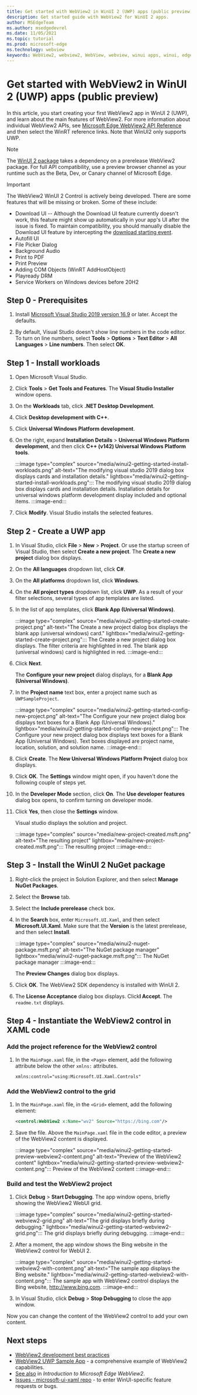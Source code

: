 ```yaml
---
title: Get started with WebView2 in WinUI 2 (UWP) apps (public preview)
description: Get started guide with WebView2 for WinUI 2 apps.
author: MSEdgeTeam
ms.author: msedgedevrel
ms.date: 11/05/2021
ms.topic: tutorial
ms.prod: microsoft-edge
ms.technology: webview
keywords: WebView2, webview2, WebView, webview, winui apps, winui, edge, CoreWebView2, browser control, edge html, get started, Get Started, .NET
---
```

# Get started with WebView2 in WinUI 2 (UWP) apps (public preview)

In this article, you start creating your first WebView2 app in WinUI 2 (UWP), and learn about the main features of WebView2. For more information about individual WebView2 APIs, see [Microsoft Edge WebView2 API Reference](../webview2-api-reference.md) and then select the WinRT reference links. Note that WinUI2 only supports UWP.

> [!NOTE]
> The [WinUI 2 package](https://www.nuget.org/packages/Microsoft.UI.Xaml/2.8.0-prerelease.210927001) takes a dependency on a prerelease WebView2 package. For full API compatibility, use a preview browser channel as your runtime such as the Beta, Dev, or Canary channel of Microsoft Edge.

> [!Important]
> The WebView2 WinUI 2 Control is actively being developed. There are some features that will be missing or broken. Some of these include:
> * Download UI -- Although the Download UI feature currently doesn't work, this feature might show up automatically in your app's UI after the issue is fixed.  To maintain compatibility, you should manually disable the Download UI feature by intercepting the [download starting event](/microsoft-edge/webview2/reference/winrt/microsoft_web_webview2_core/corewebview2downloadstartingeventargs).
> * Autofill UI
> * File Picker Dialog
> * Background Audio
> * Print to PDF
> * Print Preview
> * Adding COM Objects (WinRT AddHostObject)
> * Playready DRM
> * Service Workers on Windows devices before 20H2

## Step 0 - Prerequisites

1.  Install [Microsoft Visual Studio 2019 version 16.9](/visualstudio/releases/2019/release-notes-v16.9) or later. Accept the defaults.

1.  By default, Visual Studio doesn't show line numbers in the code editor. To turn on line numbers, select **Tools** > **Options** > **Text Editor** > **All Languages** > **Line numbers**.  Then select **OK**.


## Step 1 - Install workloads

1.  Open Microsoft Visual Studio.
 
1.  Click **Tools** > **Get Tools and Features**.  The **Visual Studio Installer** window opens.

1.  On the **Workloads** tab, click **.NET Desktop Development**.

1.  Click **Desktop development with C++**.

1.  Click **Universal Windows Platform development**.

1. On the right, expand **Installation Details** > **Universal Windows Platform development**, and then click **C++ (v142) Universal Windows Platform tools**.

    :::image type="complex" source="media/winui2-getting-started-install-workloads.png" alt-text="The modifying visual studio 2019 dialog box displays cards and installation details." lightbox="media/winui2-getting-started-install-workloads.png":::
       The modifying visual studio 2019 dialog box displays cards and installation details. Installation details for universal windows platform development  display included and optional items.
    :::image-end:::

1.  Click **Modify**. Visual Studio installs the selected features.


## Step 2 - Create a UWP app

1.  In Visual Studio, click **File** > **New** > **Project**.  Or use the startup screen of Visual Studio, then select **Create a new project**.  The **Create a new project** dialog box displays.

1.  On the **All languages** dropdown list, click **C#**.

1.  On the **All platforms** dropdown list, click **Windows**.

1.  On the **All project types** dropdown list, click **UWP**.  As a result of your filter selections, several types of app templates are listed.

1.  In the list of app templates, click **Blank App (Universal Windows)**.

    :::image type="complex" source="media/winui2-getting-started-create-project.png" alt-text="The Create a new project dialog box displays the blank app (universal windows) card." lightbox="media/winui2-getting-started-create-project.png":::
       The Create a new project dialog box displays. The filter criteria are highlighted in red. The blank app (universal windows) card is highlighted in red.
    :::image-end:::

1.  Click **Next**.

    The **Configure your new project** dialog displays, for a **Blank App (Universal Windows)**.

1.  In the **Project name** text box, enter a project name such as `UWPSampleProject`.

    :::image type="complex" source="media/winui2-getting-started-config-new-project.png" alt-text="The Configure your new project dialog box displays text boxes for a Blank App (Universal Windows)." lightbox="media/winui2-getting-started-config-new-project.png":::
       The Configure your new project dialog box displays text boxes for a Blank App (Universal Windows). Text boxes displayed are project name, location, solution, and solution name.
    :::image-end:::

1.  Click **Create**.  The **New Universal Windows Platform Project** dialog box displays.

1.  Click **OK**.  The **Settings** window might open, if you haven't done the following couple of steps yet.

1.  In the **Developer Mode** section, click **On**.  The **Use developer features** dialog box opens, to confirm turning on developer mode.

1.  Click **Yes**, then close the **Settings** window.

    Visual studio displays the solution and project.

    :::image type="complex" source="media/new-project-created.msft.png" alt-text="The resulting project" lightbox="media/new-project-created.msft.png":::
        The resulting project
    :::image-end:::

## Step 3 - Install the WinUI 2 NuGet package

1.  Right-click the project in Solution Explorer, and then select **Manage NuGet Packages**.

1.  Select the **Browse** tab.

1.  Select the **Include prerelease** check box.

1.  In the **Search** box, enter `Microsoft.UI.Xaml`, and then select **Microsoft.UI.Xaml**.  Make sure that the **Version** is the latest prerelease, and then select **Install**.

    :::image type="complex" source="media/winui2-nuget-package.msft.png" alt-text="The NuGet package manager" lightbox="media/winui2-nuget-package.msft.png":::
       The NuGet package manager
    :::image-end:::

    The **Preview Changes** dialog box displays.

1.  Click **OK**. The WebView2 SDK dependency is installed with WinUI 2.

    <!-- "Microsoft.UI.Xaml" here is equiv to WinUI 2; same team -->

1.  The **License Acceptance** dialog box displays. Click**I Accept**.  The `readme.txt` displays.

<!-- note: install halted after only WinUI 2 component, it didn't seem to install WebView2 even though that was the 2nd item listed.  assume that's ok now on my machine. -->


## Step 4 - Instantiate the WebView2 control in XAML code

### Add the project reference for the WebView2 control

1.  In the `MainPage.xaml` file, in the `<Page>` element, add the following attribute below the other `xmlns:` attributes.

    ```xml
    xmlns:control="using:Microsoft.UI.Xaml.Controls"
    ```

### Add the WebView2 control to the grid

1.  In the `MainPage.xaml` file, in the `<Grid>` element, add the following element:

    ```xml
    <control:WebView2 x:Name="wv2" Source="https://bing.com"/>
    ```

1.  Save the file. Above the `MainPage.xaml` file in the code editor, a preview of the WebView2 content is displayed.

    :::image type="complex" source="media/winui2-getting-started-preview-webview2-content.png" alt-text="Preview of the WebView2 content" lightbox="media/winui2-getting-started-preview-webview2-content.png":::
       Preview of the WebView2 content
    :::image-end:::

### Build and test the WebView2 project

1.  Click **Debug** > **Start Debugging**.  The app window opens, briefly showing the WebView2 WebUI grid.

    :::image type="complex" source="media/winui2-getting-started-webview2-grid.png" alt-text="The grid displays briefly during debugging." lightbox="media/winui2-getting-started-webview2-grid.png":::
       The grid displays briefly during debugging.
    :::image-end:::

1.  After a moment, the app window shows the Bing website in the WebView2 control for WebUI 2.

    :::image type="complex" source="media/winui2-getting-started-webview2-with-content.png" alt-text="The sample app displays the Bing website." lightbox="media/winui2-getting-started-webview2-with-content.png":::
       The sample app with WebView2 control displays the Bing website, http://www.bing.com.
    :::image-end:::

1.  In Visual Studio, click **Debug** > **Stop Debugging** to close the app window.

Now you can change the content of the WebView2 control to add your own content.


<!-- ====================================================================== -->
## Next steps

*  [WebView2 development best practices](../concepts/developer-guide.md)
*  [WebView2 UWP Sample App](https://github.com/MicrosoftEdge/WebView2Samples/tree/master/SampleApps/webview2_sample_uwp) - a comprehensive example of WebView2 capabilities.
*  [See also](../index.md#see-also) in _Introduction to Microsoft Edge WebView2_.
*  [Issues - microsoft-ui-xaml repo](https://github.com/microsoft/microsoft-ui-xaml/issues) - to enter WinUI-specific feature requests or bugs.
